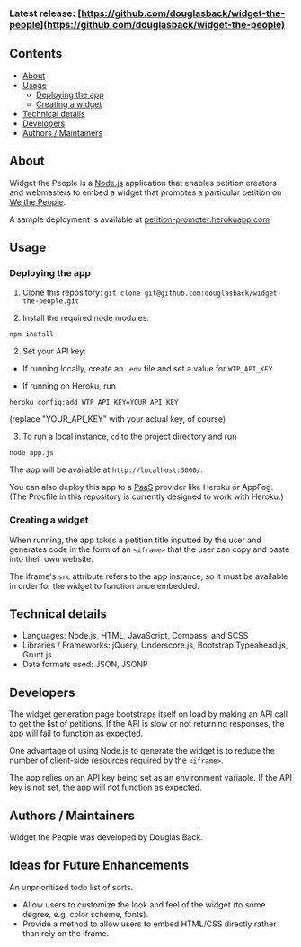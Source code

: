 ### Latest release: [https://github.com/douglasback/widget-the-people](https://github.com/douglasback/widget-the-people)

## Contents

 - [About](#about)
 - [Usage](#usage)
   - [Deploying the app](#deploying-the-app)
   - [Creating a widget](#creating-a-widget)
 - [Technical details](#technical-details)
 - [Developers](#developers)
 - [Authors / Maintainers](#authors-maintainers)



## About

Widget the People is a [Node.js][node] application that enables petition creators and webmasters to embed a widget that promotes a particular petition on [We the People][wtp].

A sample deployment is available at [petition-promoter.herokuapp.com][wtpapp]

[node]:http://nodejs.org
[wtp]:https://petitions.whitehouse.gov
[wtpapp]:https://petition-promoter.herokuapp.com

## Usage

### Deploying the app 

1) Clone this repository: `git clone git@github.com:douglasback/widget-the-people.git`

2) Install the required node modules:
  ```
  npm install
  ```

2) Set your API key:
  
  - If running locally, create an `.env` file and set a value for `WTP_API_KEY`
  
  - If running on Heroku, run 
  ```
  heroku config:add WTP_API_KEY=YOUR_API_KEY
  ```
  (replace "YOUR_API_KEY" with your actual key, of course)
  
3) To run a local instance, `cd` to the project directory and run
  ```
  node app.js
  ```
  The app will be available at `http://localhost:5000/`.

You can also deploy this app to a [PaaS][paas] provider like Heroku or AppFog. (The Procfile in this repository is currently designed to work with Heroku.)

### Creating a widget

When running, the app takes a petition title inputted by the user and generates code in the form of an `<iframe>` that the user can copy and paste into their own website.
  
The iframe's `src` attribute refers to the app instance, so it must be available in order for the widget to function once embedded.

[paas]: http://en.wikipedia.org/wiki/Platform_as_a_service


## Technical details

  - Languages: Node.js, HTML, JavaScript, Compass, and SCSS
  - Libraries / Frameworks: jQuery, Underscore.js, Bootstrap Typeahead.js, Grunt.js
  - Data formats used: JSON, JSONP


## Developers

The widget generation page bootstraps itself on load by making an API call to get the list of petitions. If the API is slow or not returning responses, the app will fail to function as expected.

One advantage of using Node.js to generate the widget is to reduce the number of client-side resources required by the `<iframe>`.
  
The app relies on an API key being set as an environment variable. If the API key is not set, the app will not function as expected. 

## Authors / Maintainers

Widget the People was developed by Douglas Back.

## Ideas for Future Enhancements

An unprioritized todo list of sorts.

- Allow users to customize the look and feel of the widget (to some degree, e.g. color scheme, fonts).
- Provide a method to allow users to embed HTML/CSS directly rather than rely on the iframe.
